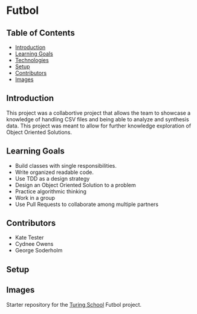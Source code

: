# Futbol

## Table of Contents
  * [Introduction](#introduction)
  * [Learning Goals](#learning-goals)
  * [Technologies](#technologies)
  * [Setup](#setup)
  * [Contributors](#contributors)
  * [Images](#images)

## Introduction

  This project was a collabortive project that allows the team to showcase a knowledge of handling CSV files and being able to analyze and synthesis data. This 
  project was meant to allow for further knowledge exploration of Object Oriented Solutions. 
  
## Learning Goals  
  
  * Build classes with single responsibilities.
  * Write organized readable code.
  * Use TDD as a design strategy
  * Design an Object Oriented Solution to a problem
  * Practice algorithmic thinking
  * Work in a group
  * Use Pull Requests to collaborate among multiple partners
  
## Contributors 

  * Kate Tester 
  * Cydnee Owens
  * George Soderholm

## Setup


## Images 
 

  



Starter repository for the [Turing School](https://turing.io/) Futbol project.
